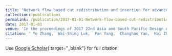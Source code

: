 ```yaml
---
title: "Network flow based cut redistribution and insertion for advanced 1D layout design"
collection: publications
permalink: /publication/2017-01-01-Network-flow-based-cut-redistribution-and-insertion-for-advanced-1D-layout-design
date: 2017-01-01
venue: 'In the proceedings of 2017 22nd Asia and South Pacific Design Automation Conference (ASP-DAC)'
citation: ' Ye Zhang,  Wai-Shing Luk,  Fan Yang,  Changhao Yan,  Hai Zhou,  Dian Zhou,  Xuan Zeng, &quot;Network flow based cut redistribution and insertion for advanced 1D layout design.&quot; In the proceedings of 2017 22nd Asia and South Pacific Design Automation Conference (ASP-DAC), 2017.'
---
```

Use [Google Scholar](https://scholar.google.com/scholar?q=Network+flow+based+cut+redistribution+and+insertion+for+advanced+1D+layout+design){:target="_blank"} for full citation